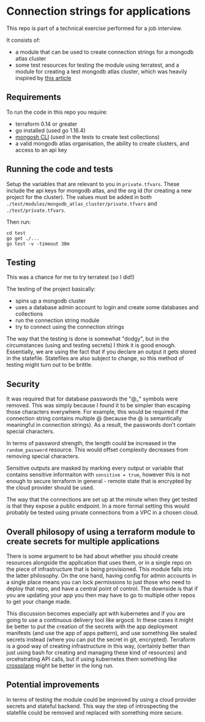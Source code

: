 # Connection strings for applications

This repo is part of a technical exercise performed for a job interview.

It consists of: 
- a module that can be used to create connection strings for a mongodb atlas cluster
- some test resources for testing the module using terratest, and a module for creating a test mongodb atlas cluster, which was heavily inspired by [this article](https://gmusumeci.medium.com/how-to-deploy-mongodb-atlas-on-gcp-using-terraform-3c88127c00d0)

## Requirements

To run the code in this repo you require: 
- terraform 0.14 or greater
- go installed (used go 1.16.4)
- [mongosh CLI](https://docs.mongodb.com/mongodb-shell/install/) (used in the tests to create test collections)
- a valid mongodb atlas organisation, the ability to create clusters, and access to an api key

## Running the code and tests
Setup the variables that are relevant to you in `private.tfvars`. These include the api keys for mongodb atlas, and the org id (for creating a new project for the cluster). The values must be added in both `./test/modules/mongodb_atlas_cluster/private.tfvars` and `./test/private.tfvars`. 

Then run: 
```
cd test
go get ./...
go test -v -timeout 30m
```

## Testing
This was a chance for me to try terratest (so I did!)

The testing of the project basically:
- spins up a mongodb cluster
- uses a database admin account to login and create some databases and collections
- run the connection string module
- try to connect using the connection strings

The way that the testing is done is somewhat "dodgy", but in the circumstances (using and testing secrets) I think it is good enough. Essentially, we are using the fact that if you declare an output it gets stored in the statefile. Statefiles are also subject to change, so this method of testing might turn out to be brittle. 

## Security
It was required that for database passwords the "@![]()_" symbols were removed. This was simply because I found it to be simpler than escaping those characters everywhere. For example, this would be required if the connection string contains multiple @ (because the @ is semantically meaningful in connection strings). As a result, the passwords don't contain special characters. 

In terms of password strength, the length could be increased in the `random_password` resource. This would offset complexity decreases from removing special characters. 

Sensitive outputs are masked by marking every output or variable that contains sensitive informaiton with `sensitive = true`, however this is not enough to secure terraform in general - remote state that is encrypted by the cloud provider should be used.

The way that the connections are set up at the minute when they get tested is that they expose a public endpoint. In a more formal setting this would probably be tested using private connections from a VPC in a chosen cloud. 

## Overall philosopy of using a terraform module to create secrets for multiple applications
There is some argument to be had about whether you should create resources alongside the application that uses them, or in a single repo on the piece of infrastructure that is being provisioned. This module falls into the latter philosophy. On the one hand, having config for admin accounts in a single place means you can lock permissions to just those who need to deploy that repo, and have a central point of control. The downside is that if you are updating your app you then may have to go to multiple other repos to get your change made. 

This discussion becomes especially apt with kubernetes and if you are going to use a continuous delivery tool like argocd. In these cases it might be better to put the creation of the secrets with the app deployment manifests (and use the app of apps pattern), and use something like sealed secrets instead (where you can put the secret in git, encrypted). Terraform is a good way of creating infrastructure in this way, (certainly better than just using bash for creating and managing these kind of resources) and orcehstrating API calls, but if using kubernetes them something like [crossplane](https://crossplane.io/) might be better in the long run. 

## Potential improvements
In terms of testing the module could be improved by using a cloud provider secrets and stateful backend. This way the step of introspecting the statefile could be removed and replaced with something more secure.
